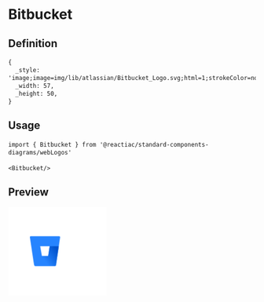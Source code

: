 # Bitbucket

## Definition

```
{
  _style: 'image;image=img/lib/atlassian/Bitbucket_Logo.svg;html=1;strokeColor=none;',
  _width: 57,
  _height: 50,
}
```

## Usage

```
import { Bitbucket } from '@reactiac/standard-components-diagrams/webLogos'

<Bitbucket/>
```

## Preview

<img src="./bitbucket.png" width="200"/>
